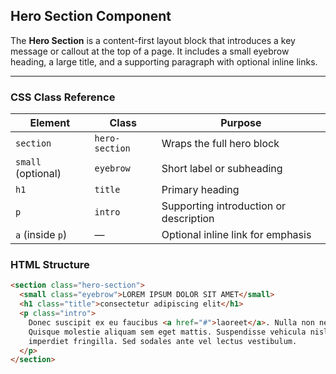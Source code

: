 ##  Hero Section Component

The **Hero Section** is a content-first layout block that introduces a key message or callout at the top of a page. It includes a small eyebrow heading, a large title, and a supporting paragraph with optional inline links.

---

### CSS Class Reference

| Element             | Class           | Purpose                                 |
|---------------------|------------------|----------------------------------------|
| `section`           | `hero-section`   | Wraps the full hero block              |
| `small` (optional)  | `eyebrow`        | Short label or subheading              |
| `h1`                | `title`          | Primary heading                        |
| `p`                 | `intro`          | Supporting introduction or description |
| `a` (inside `p`)    | —                | Optional inline link for emphasis      |



### HTML Structure

```html
<section class="hero-section">
  <small class="eyebrow">LOREM IPSUM DOLOR SIT AMET</small>
  <h1 class="title">consectetur adipiscing elit</h1>
  <p class="intro">
    Donec suscipit ex eu faucibus <a href="#">laoreet</a>. Nulla non neque mauris.
    Quisque molestie aliquam sem eget mattis. Suspendisse vehicula nisl non quam
    imperdiet fringilla. Sed sodales ante vel lectus vestibulum.
  </p>
</section>
